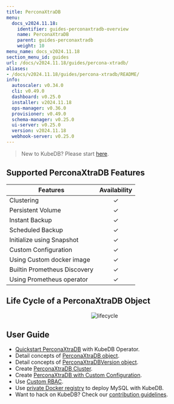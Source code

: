 ```yaml
---
title: PerconaXtraDB
menu:
  docs_v2024.11.18:
    identifier: guides-perconaxtradb-overview
    name: PerconaXtraDB
    parent: guides-perconaxtradb
    weight: 10
menu_name: docs_v2024.11.18
section_menu_id: guides
url: /docs/v2024.11.18/guides/percona-xtradb/
aliases:
- /docs/v2024.11.18/guides/percona-xtradb/README/
info:
  autoscaler: v0.34.0
  cli: v0.49.0
  dashboard: v0.25.0
  installer: v2024.11.18
  ops-manager: v0.36.0
  provisioner: v0.49.0
  schema-manager: v0.25.0
  ui-server: v0.25.0
  version: v2024.11.18
  webhook-server: v0.25.0
---
```


> New to KubeDB? Please start [here](/docs/v2024.11.18/README).

## Supported PerconaXtraDB Features

| Features                     | Availability |
|------------------------------|:------------:|
| Clustering                   |   &#10003;   |
| Persistent Volume            |   &#10003;   |
| Instant Backup               |   &#10003;   |
| Scheduled Backup             |   &#10003;   |
| Initialize using Snapshot    |   &#10003;   |
| Custom Configuration         |   &#10003;   |
| Using Custom docker image    |   &#10003;   |
| Builtin Prometheus Discovery |   &#10003;   |
| Using Prometheus operator    |   &#10003;   |

## Life Cycle of a PerconaXtraDB Object

<p align="center">
  <img alt="lifecycle"  src="/docs/v2024.11.18/guides/percona-xtradb/images/perconaxtradb-lifecycle.svg" >
</p>

## User Guide

- [Quickstart PerconaXtraDB](/docs/v2024.11.18/guides/percona-xtradb/quickstart/overview) with KubeDB Operator.
- Detail concepts of [PerconaXtraDB object](/docs/v2024.11.18/guides/percona-xtradb/concepts/perconaxtradb).
- Detail concepts of [PerconaXtraDBVersion object](/docs/v2024.11.18/guides/percona-xtradb/concepts/perconaxtradb-version).
- Create [PerconaXtraDB Cluster](/docs/v2024.11.18/guides/percona-xtradb/clustering/galera-cluster).
- Create [PerconaXtraDB with Custom Configuration](/docs/v2024.11.18/guides/percona-xtradb/configuration/using-config-file).
- Use [Custom RBAC](/docs/v2024.11.18/guides/percona-xtradb/custom-rbac/using-custom-rbac).
- Use [private Docker registry](/docs/v2024.11.18/guides/percona-xtradb/private-registry/quickstart) to deploy MySQL with KubeDB.
- Want to hack on KubeDB? Check our [contribution guidelines](/docs/v2024.11.18/CONTRIBUTING).
